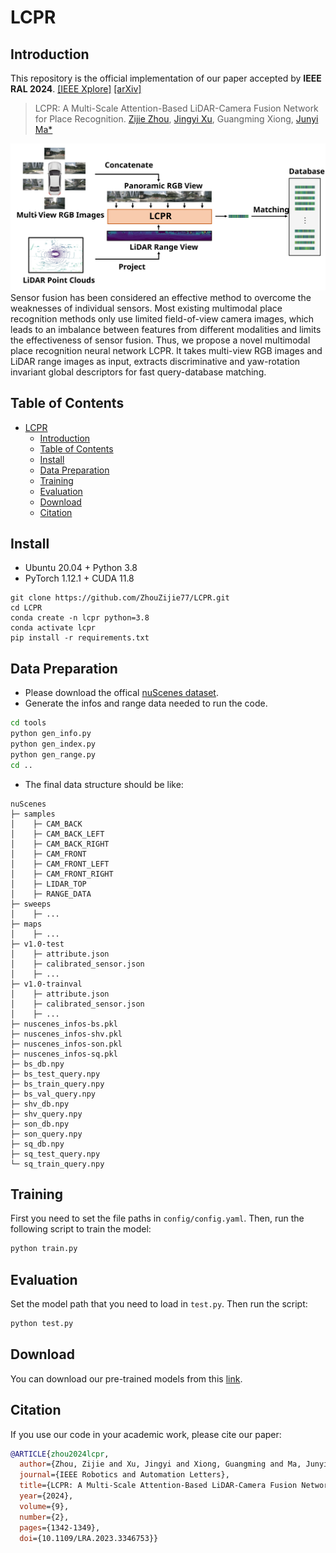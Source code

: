 # LCPR
## Introduction
This repository is the official implementation of our paper accepted by **IEEE RAL 2024**. [[IEEE Xplore]](https://ieeexplore.ieee.org/document/10373064) [[arXiv]](https://arxiv.org/pdf/2311.03198.pdf)
>LCPR: A Multi-Scale Attention-Based LiDAR-Camera Fusion Network for Place Recognition.
>[Zijie Zhou](https://github.com/ZhouZijie77), [Jingyi Xu](https://github.com/BIT-XJY/), Guangming Xiong, [Junyi Ma*](https://github.com/BIT-MJY)

<img src="pics/intro.svg"/>
Sensor fusion has been considered an effective method to overcome the weaknesses of individual sensors. Most existing multimodal place recognition methods only use limited field-of-view camera images, which leads to an imbalance between features from different modalities and limits the effectiveness of sensor fusion. Thus, we propose a novel multimodal place recognition neural network LCPR. It takes multi-view RGB images and LiDAR range images as input, extracts discriminative and yaw-rotation invariant global descriptors for fast query-database matching. 

## Table of Contents
- [LCPR](#lcpr)
  - [Introduction](#introduction)
  - [Table of Contents](#table-of-contents)
  - [Install](#install)
  - [Data Preparation](#data-preparation)
  - [Training](#training)
  - [Evaluation](#evaluation)
  - [Download](#download)
  - [Citation](#citation)


## Install
- Ubuntu 20.04 + Python 3.8
- PyTorch 1.12.1 + CUDA 11.8
```
git clone https://github.com/ZhouZijie77/LCPR.git
cd LCPR
conda create -n lcpr python=3.8
conda activate lcpr
pip install -r requirements.txt
```
## Data Preparation
- Please download the offical [nuScenes dataset](https://www.nuscenes.org/nuscenes).
- Generate the infos and range data needed to run the code.
```bash
cd tools
python gen_info.py
python gen_index.py
python gen_range.py
cd ..
```
- The final data structure should be like:
```
nuScenes
├─ samples
│    ├─ CAM_BACK
│    ├─ CAM_BACK_LEFT
│    ├─ CAM_BACK_RIGHT
│    ├─ CAM_FRONT
│    ├─ CAM_FRONT_LEFT
│    ├─ CAM_FRONT_RIGHT
│    ├─ LIDAR_TOP
│    ├─ RANGE_DATA
├─ sweeps
│    ├─ ...
├─ maps
│    ├─ ...
├─ v1.0-test
│    ├─ attribute.json
│    ├─ calibrated_sensor.json
│    ├─ ...
├─ v1.0-trainval
│    ├─ attribute.json
│    ├─ calibrated_sensor.json
│    ├─ ...
├─ nuscenes_infos-bs.pkl
├─ nuscenes_infos-shv.pkl
├─ nuscenes_infos-son.pkl
├─ nuscenes_infos-sq.pkl
├─ bs_db.npy
├─ bs_test_query.npy
├─ bs_train_query.npy
├─ bs_val_query.npy
├─ shv_db.npy
├─ shv_query.npy
├─ son_db.npy
├─ son_query.npy
├─ sq_db.npy
├─ sq_test_query.npy
└─ sq_train_query.npy
```

## Training
First you need to set the file paths in `config/config.yaml`. Then, run the following script to train the model:
```bash
python train.py
```

## Evaluation
Set the model path that you need to load in `test.py`. Then run the script:
```bash
python test.py
```
## Download
You can download our pre-trained models from this [link](https://drive.google.com/drive/folders/1TRLEQWTa4tL4x9JDgQ4NvYmg8dN86U4X?usp=drive_link).

## Citation
If you use our code in your academic work, please cite our paper:
```bibtex
@ARTICLE{zhou2024lcpr,
  author={Zhou, Zijie and Xu, Jingyi and Xiong, Guangming and Ma, Junyi},
  journal={IEEE Robotics and Automation Letters}, 
  title={LCPR: A Multi-Scale Attention-Based LiDAR-Camera Fusion Network for Place Recognition}, 
  year={2024},
  volume={9},
  number={2},
  pages={1342-1349},
  doi={10.1109/LRA.2023.3346753}}
```
